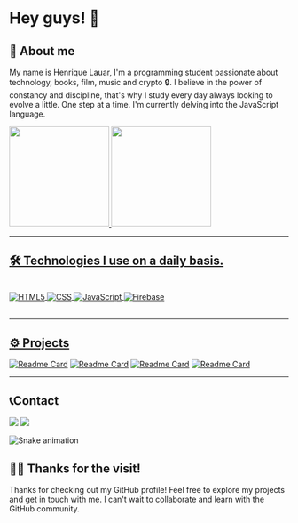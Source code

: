 # Hey guys! 👋 

## 🔎 About me

My name is Henrique Lauar, I'm a programming student passionate about technology, books, film, music and crypto 🔒.
I believe in the power of constancy and discipline, that's why I study every day always looking to evolve a little. One step at a time.
I'm currently delving into the JavaScript language.

 <div>
   <a href="https://github.com/lauarnog">
   <img height="180em" src="https://github-readme-stats.vercel.app/api?username=lauarnog&show_icons=true&theme=codeSTACKr&include_all_commits=true&count_private=true"/>
   <img height="180em" src="https://github-readme-stats.vercel.app/api/top-langs/?username=lauarnog&layout=compact&langs_count=6&theme=codeSTACKr"/>
</div>

------------------------------

## 🛠️ Technologies I use on a daily basis.

<div style="display: inline_block"><br/> 
    <img align="center" alt="HTML5" src="https://img.shields.io/badge/HTML5-E34F26?style=for-the-badge&logo=html5&logoColor=white" >
    <img align="center" alt="CSS" src="https://img.shields.io/badge/CSS3-1572B6?style=for-the-badge&logo=css3&logoColor=white" >
    <img align="center" alt="JavaScript" src="https://img.shields.io/badge/JavaScript-F7DF1E?style=for-the-badge&logo=javascript&logoColor=black" >
    <img align="center" alt="Firebase" src="https://img.shields.io/badge/Firebase-F29D0C?style=for-the-badge&logo=firebase&logoColor=white" >
</div><br/>

---------------------------

## ⚙ Projects

[![Readme Card](https://github-readme-stats.vercel.app/api/pin/?username=lauarnog&repo=projeto-rede-social&theme=dark)](https://github.com/lauarnog/projeto-rede-social.git)
[![Readme Card](https://github-readme-stats.vercel.app/api/pin/?username=lauarnog&repo=projeto-android&theme=dark)](https://github.com/lauarnog/projeto-android.git)
[![Readme Card](https://github-readme-stats.vercel.app/api/pin/?username=lauarnog&repo=mario-jump&theme=dark)](https://github.com/lauarnog/mario-jump.git)
[![Readme Card](https://github-readme-stats.vercel.app/api/pin/?username=lauarnog&repo=projeto-login&theme=dark)](https://github.com/lauarnog/projeto-login.git)

---------------------------

## 📞Contact

<div> 
   <a href = "henriquelauar.dev@gmail.com"><img src="https://img.shields.io/badge/-Gmail-%23333?style=for-the-badge&logo=gmail&logoColor=white" target="_blank"></a>
   <a href="https://www.linkedin.com/in/lauarhenrique/" target="_blank"><img src="https://img.shields.io/badge/-LinkedIn-%230077B5?style=for-the-badge&logo=linkedin&logoColor=white" target="_blank"></a>
 
   ![Snake animation](https://github.com/chaltech/chaltech/blob/output/github-contribution-grid-snake.svg)
</div>

## 🤙🏽 Thanks for the visit!

Thanks for checking out my GitHub profile! Feel free to explore my projects and get in touch with me. I can't wait to collaborate and learn with the GitHub community.

